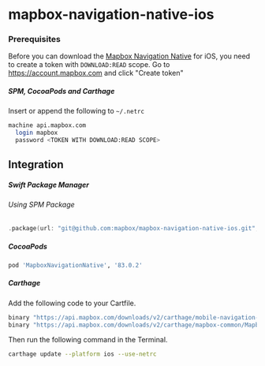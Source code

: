 # mapbox-navigation-native-ios

### Prerequisites

Before you can download the [Mapbox Navigation Native](https://github.com/mapbox/mapbox-navigation-native) for iOS, you need to create a token with `DOWNLOAD:READ` scope.
Go to https://account.mapbox.com and click "Create token"

##### SPM, CocoaPods and Carthage
Insert or append the following to `~/.netrc`

```bash
machine api.mapbox.com
  login mapbox
  password <TOKEN WITH DOWNLOAD:READ SCOPE>
```

## Integration

##### Swift Package Manager

###### Using SPM Package

```swift
.package(url: "git@github.com:mapbox/mapbox-navigation-native-ios.git", from: "83.0.2"),
```

##### CocoaPods

```ruby
pod 'MapboxNavigationNative', '83.0.2'
```

##### Carthage

Add the following code to your Cartfile.

```bash
binary "https://api.mapbox.com/downloads/v2/carthage/mobile-navigation-native/MapboxNavigationNative.json" == 83.0.2
binary "https://api.mapbox.com/downloads/v2/carthage/mapbox-common/MapboxCommon-ios.json" == 21.0.1
```

Then run the following command in the Terminal.
```bash
carthage update --platform ios --use-netrc
```
